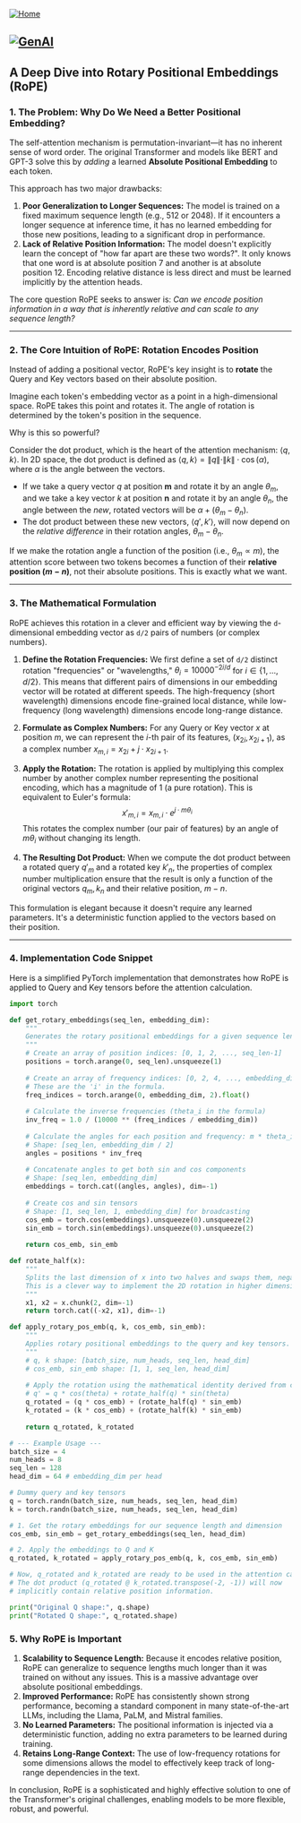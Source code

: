 [![Home](https://img.shields.io/badge/Home-Click%20Here-blue?style=flat&logo=homeadvisor&logoColor=white)](../../)

## [![GenAI](https://img.shields.io/badge/GenAI-Selected_Topics_in_Generative_AI-green?style=for-the-badge&logo=github)](../../main_page/GenAI)

## A Deep Dive into Rotary Positional Embeddings (RoPE)

### 1. The Problem: Why Do We Need a Better Positional Embedding?

The self-attention mechanism is permutation-invariant—it has no inherent sense of word order. The original Transformer and models like BERT and GPT-3 solve this by *adding* a learned **Absolute Positional Embedding** to each token.

This approach has two major drawbacks:

1.  **Poor Generalization to Longer Sequences:** The model is trained on a fixed maximum sequence length (e.g., 512 or 2048). If it encounters a longer sequence at inference time, it has no learned embedding for those new positions, leading to a significant drop in performance.
2.  **Lack of Relative Position Information:** The model doesn't explicitly learn the concept of "how far apart are these two words?". It only knows that one word is at absolute position 7 and another is at absolute position 12. Encoding relative distance is less direct and must be learned implicitly by the attention heads.

The core question RoPE seeks to answer is: *Can we encode position information in a way that is inherently relative and can scale to any sequence length?*

---
### 2. The Core Intuition of RoPE: Rotation Encodes Position

Instead of adding a positional vector, RoPE's key insight is to **rotate** the Query and Key vectors based on their absolute position.

Imagine each token's embedding vector as a point in a high-dimensional space. RoPE takes this point and rotates it. The angle of rotation is determined by the token's position in the sequence.

Why is this so powerful?

Consider the dot product, which is the heart of the attention mechanism: $\langle q, k \rangle$. In 2D space, the dot product is defined as $\langle q, k \rangle = \|q\| \cdot \|k\| \cdot \cos(\alpha)$, where $\alpha$ is the angle between the vectors.

* If we take a query vector $q$ at position **m** and rotate it by an angle $\theta_m$, and we take a key vector $k$ at position **n** and rotate it by an angle $\theta_n$, the angle between the *new*, rotated vectors will be $\alpha + (\theta_m - \theta_n)$.
* The dot product between these new vectors, $\langle q', k' \rangle$, will now depend on the *relative difference* in their rotation angles, $\theta_m - \theta_n$.

If we make the rotation angle a function of the position (i.e., $\theta_m \propto m$), the attention score between two tokens becomes a function of their **relative position ($m-n$)**, not their absolute positions. This is exactly what we want.

---
### 3. The Mathematical Formulation

RoPE achieves this rotation in a clever and efficient way by viewing the `d`-dimensional embedding vector as `d/2` pairs of numbers (or complex numbers).

1.  **Define the Rotation Frequencies:** We first define a set of `d/2` distinct rotation "frequencies" or "wavelengths," $\theta_i = 10000^{-2i/d}$ for $i \in \{1, ..., d/2\}$. This means that different pairs of dimensions in our embedding vector will be rotated at different speeds. The high-frequency (short wavelength) dimensions encode fine-grained local distance, while low-frequency (long wavelength) dimensions encode long-range distance.

2.  **Formulate as Complex Numbers:** For any Query or Key vector $x$ at position $m$, we can represent the $i$-th pair of its features, $(x_{2i}, x_{2i+1})$, as a complex number $x_{m,i} = x_{2i} + j \cdot x_{2i+1}$.

3.  **Apply the Rotation:** The rotation is applied by multiplying this complex number by another complex number representing the positional encoding, which has a magnitude of 1 (a pure rotation). This is equivalent to Euler's formula:
    $$x'_{m,i} = x_{m,i} \cdot e^{j \cdot m\theta_i}$$
    This rotates the complex number (our pair of features) by an angle of $m\theta_i$ without changing its length.

4.  **The Resulting Dot Product:** When we compute the dot product between a rotated query $q'_m$ and a rotated key $k'_n$, the properties of complex number multiplication ensure that the result is only a function of the original vectors $q_m, k_n$ and their relative position, $m-n$.

This formulation is elegant because it doesn't require any learned parameters. It's a deterministic function applied to the vectors based on their position.

---
### 4. Implementation Code Snippet
Here is a simplified PyTorch implementation that demonstrates how RoPE is applied to Query and Key tensors before the attention calculation.

```python
import torch

def get_rotary_embeddings(seq_len, embedding_dim):
    """
    Generates the rotary positional embeddings for a given sequence length and dimension.
    """
    # Create an array of position indices: [0, 1, 2, ..., seq_len-1]
    positions = torch.arange(0, seq_len).unsqueeze(1)
    
    # Create an array of frequency indices: [0, 2, 4, ..., embedding_dim-2]
    # These are the 'i' in the formula.
    freq_indices = torch.arange(0, embedding_dim, 2).float()
    
    # Calculate the inverse frequencies (theta_i in the formula)
    inv_freq = 1.0 / (10000 ** (freq_indices / embedding_dim))
    
    # Calculate the angles for each position and frequency: m * theta_i
    # Shape: [seq_len, embedding_dim / 2]
    angles = positions * inv_freq
    
    # Concatenate angles to get both sin and cos components
    # Shape: [seq_len, embedding_dim]
    embeddings = torch.cat((angles, angles), dim=-1)
    
    # Create cos and sin tensors
    # Shape: [1, seq_len, 1, embedding_dim] for broadcasting
    cos_emb = torch.cos(embeddings).unsqueeze(0).unsqueeze(2)
    sin_emb = torch.sin(embeddings).unsqueeze(0).unsqueeze(2)
    
    return cos_emb, sin_emb

def rotate_half(x):
    """
    Splits the last dimension of x into two halves and swaps them, negating the first half.
    This is a clever way to implement the 2D rotation in higher dimensions.
    """
    x1, x2 = x.chunk(2, dim=-1)
    return torch.cat((-x2, x1), dim=-1)

def apply_rotary_pos_emb(q, k, cos_emb, sin_emb):
    """
    Applies rotary positional embeddings to the query and key tensors.
    """
    # q, k shape: [batch_size, num_heads, seq_len, head_dim]
    # cos_emb, sin_emb shape: [1, 1, seq_len, head_dim]
    
    # Apply the rotation using the mathematical identity derived from complex numbers.
    # q' = q * cos(theta) + rotate_half(q) * sin(theta)
    q_rotated = (q * cos_emb) + (rotate_half(q) * sin_emb)
    k_rotated = (k * cos_emb) + (rotate_half(k) * sin_emb)
    
    return q_rotated, k_rotated

# --- Example Usage ---
batch_size = 4
num_heads = 8
seq_len = 128
head_dim = 64 # embedding_dim per head

# Dummy query and key tensors
q = torch.randn(batch_size, num_heads, seq_len, head_dim)
k = torch.randn(batch_size, num_heads, seq_len, head_dim)

# 1. Get the rotary embeddings for our sequence length and dimension
cos_emb, sin_emb = get_rotary_embeddings(seq_len, head_dim)

# 2. Apply the embeddings to Q and K
q_rotated, k_rotated = apply_rotary_pos_emb(q, k, cos_emb, sin_emb)

# Now, q_rotated and k_rotated are ready to be used in the attention calculation.
# The dot product (q_rotated @ k_rotated.transpose(-2, -1)) will now
# implicitly contain relative position information.

print("Original Q shape:", q.shape)
print("Rotated Q shape:", q_rotated.shape)
```

### 5. Why RoPE is Important

1.  **Scalability to Sequence Length:** Because it encodes relative position, RoPE can generalize to sequence lengths much longer than it was trained on without any issues. This is a massive advantage over absolute positional embeddings.
2.  **Improved Performance:** RoPE has consistently shown strong performance, becoming a standard component in many state-of-the-art LLMs, including the Llama, PaLM, and Mistral families.
3.  **No Learned Parameters:** The positional information is injected via a deterministic function, adding no extra parameters to be learned during training.
4.  **Retains Long-Range Context:** The use of low-frequency rotations for some dimensions allows the model to effectively keep track of long-range dependencies in the text.

In conclusion, RoPE is a sophisticated and highly effective solution to one of the Transformer's original challenges, enabling models to be more flexible, robust, and powerful.
